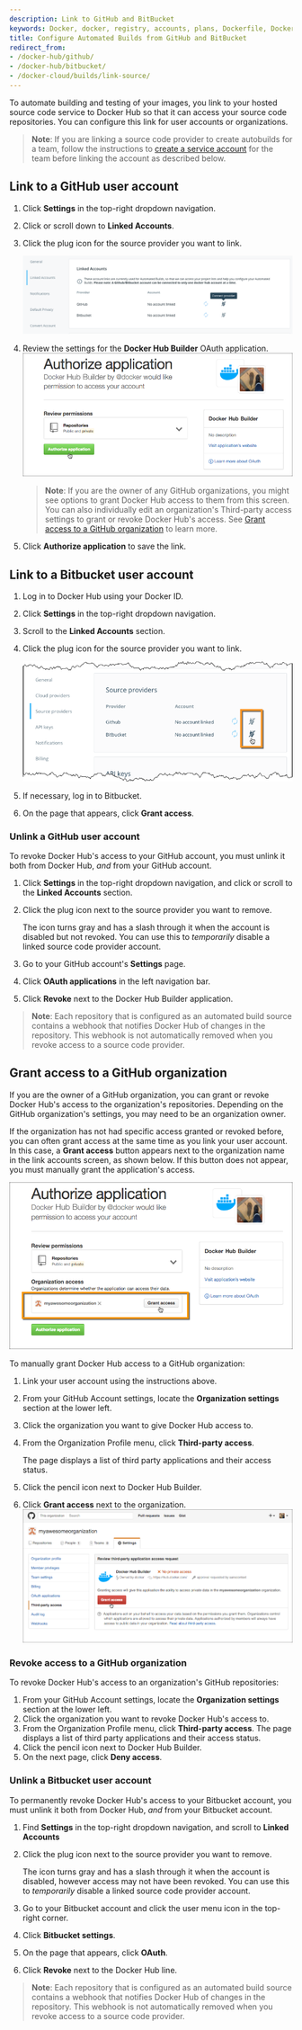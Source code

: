 ```yaml
---
description: Link to GitHub and BitBucket
keywords: Docker, docker, registry, accounts, plans, Dockerfile, Docker Hub, docs, documentation, trusted, builds, trusted builds,  automated builds, GitHub
title: Configure Automated Builds from GitHub and BitBucket
redirect_from:
- /docker-hub/github/
- /docker-hub/bitbucket/
- /docker-cloud/builds/link-source/
---
```


To automate building and testing of your images, you link to your hosted source
code service to Docker Hub so that it can access your source code
repositories. You can configure this link for user accounts or
organizations.


> **Note**: If you are linking a source code provider to create autobuilds for a team, follow the instructions to [create a service account](/docker-hub/builds/#service-users-for-team-autobuilds) for the team before linking the account as described below.

## Link to a GitHub user account

1. Click **Settings** in the top-right dropdown navigation.

2. Click or scroll down to **Linked Accounts**.

3. Click the plug icon for the source provider you want to link.

    ![Linking source providers](images/linking-connect-providers.png)

4. Review the settings for the **Docker Hub Builder** OAuth application.
    ![Granting access to GitHub account](images/link-source-github-ind.png)

    >**Note**: If you are the owner of any GitHub organizations, you might see
    options to grant Docker Hub access to them from this screen. You can also
    individually edit an organization's Third-party access settings to grant or
    revoke Docker Hub's access. See [Grant access to a GitHub
    organization](link-source.md#grant-access-to-a-github-organization) to learn more.

5. Click **Authorize application** to save the link.

## Link to a Bitbucket user account

1. Log in to Docker Hub using your Docker ID.

2. Click **Settings** in the top-right dropdown navigation.

3. Scroll to the **Linked Accounts** section.

4. Click the plug icon for the source provider you want to link.

    ![Linking Bitbucket](images/source-providers.png)

5. If necessary, log in to Bitbucket.

6. On the page that appears, click **Grant access**.

### Unlink a GitHub user account

To revoke Docker Hub's access to your GitHub account, you must unlink it both
from Docker Hub, *and* from your GitHub account.

1. Click **Settings** in the top-right dropdown navigation, and click or scroll to the
**Linked Accounts** section.

2. Click the plug icon next to the source provider you want to remove.

    The icon turns gray and has a slash through it when the account is disabled
    but not revoked. You can use this to _temporarily_ disable a linked source
    code provider account.

4. Go to your GitHub account's **Settings** page.

5. Click **OAuth applications** in the left navigation bar.

6. Click **Revoke** next to the Docker Hub Builder application.

> **Note**: Each repository that is configured as an automated build source
contains a webhook that notifies Docker Hub of changes in the repository.
This webhook is not automatically removed when you revoke access to a source
code provider.

## Grant access to a GitHub organization

If you are the owner of a GitHub organization, you can grant or revoke Docker
Hub's access to the organization's repositories. Depending on the GitHub
organization's settings, you may need to be an organization owner.

If the organization has not had specific access granted or revoked before, you
can often grant access at the same time as you link your user account. In this
case, a **Grant access** button appears next to the organization name in the
link accounts screen, as shown below.  If this button does not appear, you must
manually grant the application's access.

![Granting access to GitHub organization](images/link-source-github-org-lite.png)

To manually grant Docker Hub access to a GitHub organization:

1. Link your user account using the instructions above.

2. From your GitHub Account settings, locate the **Organization settings**
section at the lower left.

3. Click the organization you want to give Docker Hub access to.

4. From the Organization Profile menu, click **Third-party access**.

    The page displays a list of third party applications and their access
    status.

5. Click the pencil icon next to Docker Hub Builder.

6. Click **Grant access** next to the organization.
    ![Granting access to GitHub organization manually](images/link-source-github-org.png)


### Revoke access to a GitHub organization

To revoke Docker Hub's access to an organization's GitHub repositories:

1. From your GitHub Account settings, locate the **Organization settings** section at the lower left.
2. Click the organization you want to revoke Docker Hub's access to.
3. From the Organization Profile menu, click **Third-party access**.
    The page displays a list of third party applications and their access status.
4. Click the pencil icon next to Docker Hub Builder.
5. On the next page, click **Deny access**.


### Unlink a Bitbucket user account

To permanently revoke Docker Hub's access to your Bitbucket account, you must
unlink it both from Docker Hub, *and* from your Bitbucket account.

1. Find **Settings** in the top-right dropdown navigation, and scroll to **Linked Accounts**

2. Click the plug icon next to the source provider you want to remove.

    The icon turns gray and has a slash through it when the account is disabled,
    however access may not have been revoked. You can use this to _temporarily_
    disable a linked source code provider account.

4. Go to your Bitbucket account and click the user menu icon in the top-right corner.

5. Click **Bitbucket settings**.

6. On the page that appears, click **OAuth**.

7. Click **Revoke** next to the Docker Hub line.

> **Note**: Each repository that is configured as an automated build source
contains a webhook that notifies Docker Hub of changes in the repository. This
webhook is not automatically removed when you revoke access to a source code
provider.
